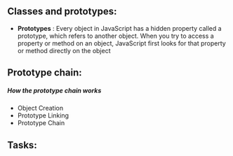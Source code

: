 
## Classes and prototypes:
- **Prototypes** : Every object in JavaScript has a hidden property called a prototype, which refers to another object. When you try to access a property or method on an object, JavaScript first looks for that property or method directly on the object



## Prototype chain: 
##### How the prototype chain works
- Object Creation
- Prototype Linking
- Prototype Chain
## Tasks:

